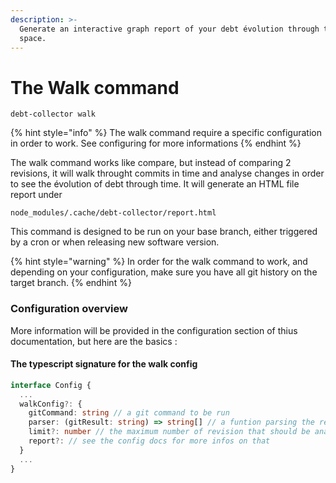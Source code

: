 ```yaml
---
description: >-
  Generate an interactive graph report of your debt évolution through time and
  space.
---
```


# The Walk command

```
debt-collector walk
```

{% hint style="info" %}
The walk command require a specific configuration in order to work. See configuring for more informations
{% endhint %}

The walk command works like compare, but instead of comparing 2 revisions, it will walk throught commits in time and analyse changes in order to see the évolution of debt through time. It will generate an HTML file report under&#x20;

```
node_modules/.cache/debt-collector/report.html
```

This command is designed to be run on your base branch, either triggered by a cron or when releasing new software version.&#x20;

{% hint style="warning" %}
In order for the walk command to work, and depending on your configuration, make sure you have all git history on the target branch.&#x20;
{% endhint %}



### Configuration overview

More information will be provided in the configuration section of thius documentation, but here are the basics :&#x20;

#### The typescript signature for the walk config

```typescript
interface Config {
  ...
  walkConfig?: {
    gitCommand: string // a git command to be run
    parser: (gitResult: string) => string[] // a funtion parsing the result, and returning a list of revisions
    limit?: number // the maximum number of revision that should be analyzed
    report?: // see the config docs for more infos on that
  }
  ...
}
```





